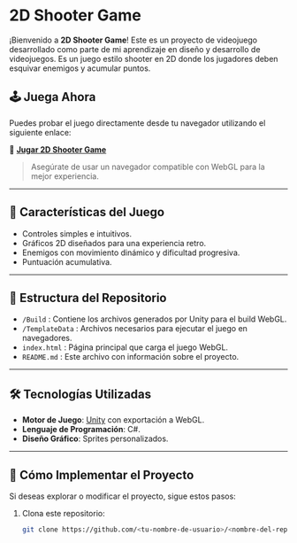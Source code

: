 # 2D Shooter Game

¡Bienvenido a **2D Shooter Game**! Este es un proyecto de videojuego desarrollado como parte de mi aprendizaje en diseño y desarrollo de videojuegos. Es un juego estilo shooter en 2D donde los jugadores deben esquivar enemigos y acumular puntos.

## 🕹️ Juega Ahora

Puedes probar el juego directamente desde tu navegador utilizando el siguiente enlace:

🔗 **[Jugar 2D Shooter Game](https://lucascastronuovo.github.io/Videojuego-2D-STRAX/)**

> Asegúrate de usar un navegador compatible con WebGL para la mejor experiencia.

---

## 🚀 Características del Juego

- Controles simples e intuitivos.
- Gráficos 2D diseñados para una experiencia retro.
- Enemigos con movimiento dinámico y dificultad progresiva.
- Puntuación acumulativa.

---

## 📂 Estructura del Repositorio

- `/Build` : Contiene los archivos generados por Unity para el build WebGL.
- `/TemplateData` : Archivos necesarios para ejecutar el juego en navegadores.
- `index.html` : Página principal que carga el juego WebGL.
- `README.md` : Este archivo con información sobre el proyecto.

---

## 🛠️ Tecnologías Utilizadas

- **Motor de Juego**: [Unity](https://unity.com/) con exportación a WebGL.
- **Lenguaje de Programación**: C#.
- **Diseño Gráfico**: Sprites personalizados.

---

## 📜 Cómo Implementar el Proyecto

Si deseas explorar o modificar el proyecto, sigue estos pasos:

1. Clona este repositorio:
   ```bash
   git clone https://github.com/<tu-nombre-de-usuario>/<nombre-del-repositorio>.git



